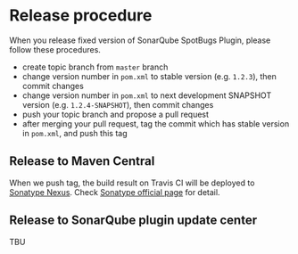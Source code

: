 # Release procedure

When you release fixed version of SonarQube SpotBugs Plugin, please follow these procedures.

* create topic branch from `master` branch
* change version number in `pom.xml` to stable version (e.g. `1.2.3`), then commit changes
* change version number in `pom.xml` to next development SNAPSHOT version (e.g. `1.2.4-SNAPSHOT`), then commit changes
* push your topic branch and propose a pull request
* after merging your pull request, tag the commit which has stable version in `pom.xml`, and push this tag

## Release to Maven Central

When we push tag, the build result on Travis CI will be deployed to [Sonatype Nexus](https://oss.sonatype.org/).
Check [Sonatype official page](http://central.sonatype.org/pages/apache-maven.html) for detail.

## Release to SonarQube plugin update center

TBU
